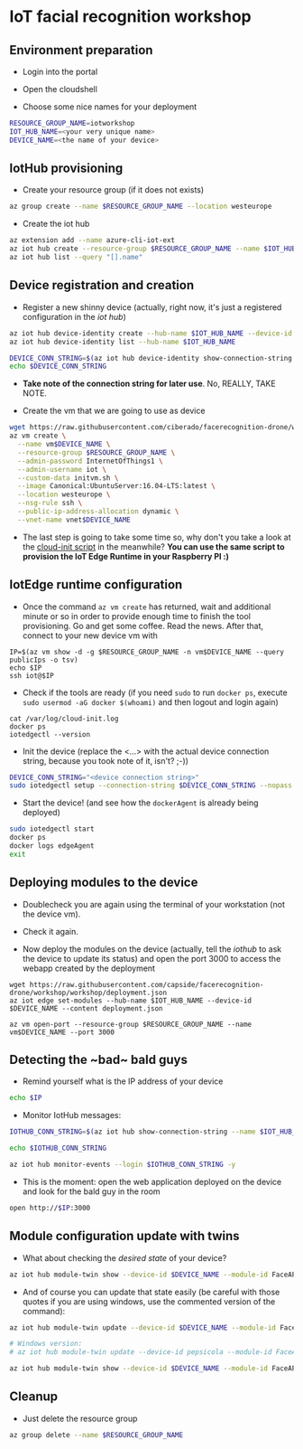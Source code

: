 # IoT facial recognition workshop

## Environment preparation

* Login into the portal

* Open the cloudshell

* Choose some nice names for your deployment

```bash
RESOURCE_GROUP_NAME=iotworkshop
IOT_HUB_NAME=<your very unique name>
DEVICE_NAME=<the name of your device>
```

## IotHub provisioning

* Create your resource group (if it does not exists) 

```bash
az group create --name $RESOURCE_GROUP_NAME --location westeurope
```

* Create the iot hub

```bash
az extension add --name azure-cli-iot-ext
az iot hub create --resource-group $RESOURCE_GROUP_NAME --name $IOT_HUB_NAME --sku S1
az iot hub list --query "[].name"
```

## Device registration and creation

* Register a new shinny device (actually, right now, it's just a registered configuration in the *iot hub*)

```bash
az iot hub device-identity create --hub-name $IOT_HUB_NAME --device-id $DEVICE_NAME --edge-enabled
az iot hub device-identity list --hub-name $IOT_HUB_NAME

DEVICE_CONN_STRING=$(az iot hub device-identity show-connection-string --device-id $DEVICE_NAME --hub-name $IOT_HUB_NAME --query connectionString --output tsv)
echo $DEVICE_CONN_STRING
```

* **Take note of the connection string for later use**. No, REALLY, TAKE NOTE.

* Create the vm that we are going to use as device

```bash
wget https://raw.githubusercontent.com/ciberado/facerecognition-drone/workshop/workshop/initvm.sh
az vm create \
  --name vm$DEVICE_NAME \
  --resource-group $RESOURCE_GROUP_NAME \
  --admin-password InternetOfThings1 \
  --admin-username iot \
  --custom-data initvm.sh \
  --image Canonical:UbuntuServer:16.04-LTS:latest \
  --location westeurope \
  --nsg-rule ssh \
  --public-ip-address-allocation dynamic \
  --vnet-name vnet$DEVICE_NAME
```

* The last step is going to take some time so, why don't you take a look at the [cloud-init script](initvm.sh) in the meanwhile? **You can use the same script to provision the IoT Edge Runtime in your Raspberry PI  :)**

## IotEdge runtime configuration

* Once the command `az vm create` has returned, wait and additional minute or so in order to provide enough time to finish the tool provisioning. Go and get some coffee. Read the news. After that, connect to your new device vm with 

```
IP=$(az vm show -d -g $RESOURCE_GROUP_NAME -n vm$DEVICE_NAME --query publicIps -o tsv)
echo $IP
ssh iot@$IP
```

* Check if the tools are ready (if you need `sudo` to run `docker ps`, execute `sudo usermod -aG docker $(whoami)` and then logout and login again)

```
cat /var/log/cloud-init.log
docker ps
iotedgectl --version
```

* Init the device (replace the <...> with the actual device connection string, because you took note of it, isn't? ;-))
 
```bash
DEVICE_CONN_STRING="<device connection string>"
sudo iotedgectl setup --connection-string $DEVICE_CONN_STRING --nopass
```

* Start the device! (and see how the `dockerAgent` is already being deployed)

```bash
sudo iotedgectl start
docker ps
docker logs edgeAgent
exit
```

## Deploying modules to the device

* Doublecheck you are again using the terminal of your workstation (not the device vm). 

* Check it again.

* Now deploy the modules on the device (actually, tell the *iothub* to ask the device to update its status) and open the port 3000 to access the webapp created by the deployment

```
wget https://raw.githubusercontent.com/capside/facerecognition-drone/workshop/workshop/deployment.json
az iot edge set-modules --hub-name $IOT_HUB_NAME --device-id $DEVICE_NAME --content deployment.json

az vm open-port --resource-group $RESOURCE_GROUP_NAME --name vm$DEVICE_NAME --port 3000  
```

## Detecting the ~bad~ bald guys

* Remind yourself what is the IP address of your device

```bash
echo $IP
```

* Monitor IotHub messages:

```bash
IOTHUB_CONN_STRING=$(az iot hub show-connection-string --name $IOT_HUB_NAME --query connectionString --output tsv)

echo $IOTHUB_CONN_STRING

az iot hub monitor-events --login $IOTHUB_CONN_STRING -y
```

* This is the moment: open the web application deployed on the device and look for the bald guy in the room

```bash
open http://$IP:3000
```

## Module configuration update with twins

* What about checking the *desired state* of your device? 

```bash
az iot hub module-twin show --device-id $DEVICE_NAME --module-id FaceAPIServerModule --login "$IOTHUB_CONN_STRING" --resource-group $RESOURCE_GROUP_NAME
```

* And of course you can update that state easily (be careful with those quotes if you are using windows, use the commented version of the command):

```bash
az iot hub module-twin update --device-id $DEVICE_NAME --module-id FaceAPIServerModule --login "$IOTHUB_CONN_STRING" --resource-group $RESOURCE_GROUP_NAME --set properties.desired='{"apiKey":"12345", "sirenIP": "0.0.0.0"}'

# Windows version:
# az iot hub module-twin update --device-id pepsicola --module-id FaceAPIServerModule --login "HostName=ciberadoiothubdemo.azure-devices.net;SharedAccessKeyName=iothubowner;SharedAccessKey=WrRmz16n3Cqmg2UPx+ALhCE50ys7ZOFUwW0f7WKoicg=" --resource-group iotworkshop --set properties.desired="{\"apiKey\":\"12345\", \"sirenIP\": \"0.0.0.0\"}"

az iot hub module-twin show --device-id $DEVICE_NAME --module-id FaceAPIServerModule --login "$IOTHUB_CONN_STRING" --resource-group $RESOURCE_GROUP_NAME
```

## Cleanup

* Just delete the resource group

```bash
az group delete --name $RESOURCE_GROUP_NAME
```

